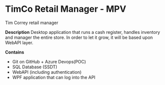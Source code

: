 # TimCo Retail Manager - MPV 
Tim Correy retail manager


**Description**
Desktop application that runs a cash register, handles inventory and manager the entire store.
In order to let it grow, it will be based upon WebAPI layer.


**Contains**
+ Git on GitHub + Azure Devops(POC)
+ SQL Database (SSDT)
+ WebAPI (including authentication)
+ WPF application that can log into the API
